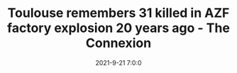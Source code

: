 ---
"title": "Toulouse remembers 31 killed in AZF factory explosion 20 years ago - The Connexion"
"date": "2021-9-21 7:0:0"
"feed_name": "GOOGLENEWSINDUSTRIAL"
"feed_website": "https://news.google.com/search?q=industrial%2Bincident&hl=en-US&gl=US&ceid=US:en"
"feed_rss": "https://news.google.com/rss/search?q=industrial%2Bincident&hl=en-US&gl=US&ceid=US:en"
"link": "https://www.connexionfrance.com/French-news/Toulouse-remembers-31-killed-in-AZF-factory-explosion-20-years-ago"
"source": "{'href': 'https://www.connexionfrance.com', 'title': 'The Connexion'}"
"file": "_posts/2021-1-1-5859bd8edc49eee00aaaef7cede3edb89a210a8f.md"
"accident": "1"
"drilling": "0"
"dead": "31"
"injured": "0"
"arrested": "0"
"where": "unknown site"
"causes": "explosion"
"place": "unknown place"
---